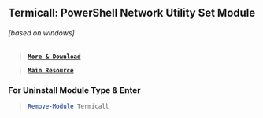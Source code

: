## Termicall: PowerShell Network Utility Set Module <h6>[based on windows]</h6>

> [__`More & Download`__](https://github.com/xqb-dpx/Termicall/releases/)

> [__`Main Resource`__](https://www.powershellgallery.com/packages/Termicall/)

### For Uninstall Module Type & Enter

> ```ps1
> Remove-Module Termicall
> ```
